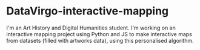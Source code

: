 # DataVirgo-interactive-mapping


I'm an Art History and Digital Humanities student. I'm working on an interactive mapping project using Python and JS to make interactive maps from datasets (filled with artworks data), using this personalised algorithm.
